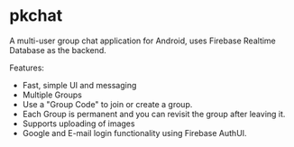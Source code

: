 # pkchat
A multi-user group chat application for Android, uses Firebase Realtime Database as the backend.

Features:


- Fast, simple UI and messaging
- Multiple Groups
- Use a "Group Code" to join or create a group.
- Each Group is permanent and you can revisit the group after leaving it.
- Supports uploading of images
- Google and E-mail login functionality using Firebase AuthUI.
